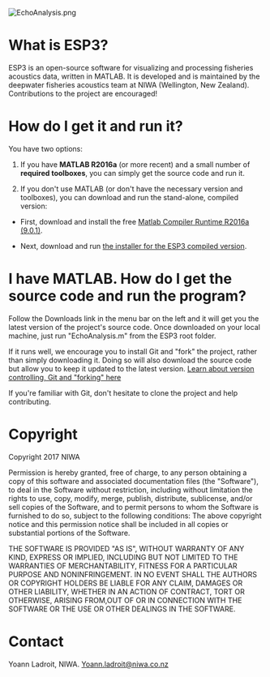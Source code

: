 ![EchoAnalysis.png](https://bitbucket.org/repo/g4Kg5e/images/2024943680-EchoAnalysis.png)

# What is ESP3?

ESP3 is an open-source software for visualizing and processing fisheries acoustics data, written in MATLAB. It is developed and is maintained by the deepwater fisheries acoustics team at NIWA (Wellington, New Zealand). Contributions to the project are encouraged!

# How do I get it and run it?

You have two options:

1. If you have **MATLAB R2016a** (or more recent) and a small number of **required toolboxes**, you can simply get the source code and run it.

2. If you don't use MATLAB (or don't have the necessary version and toolboxes), you can download and run the stand-alone, compiled version:

* First, download and install the free [Matlab Compiler Runtime R2016a (9.0.1)](https://au.mathworks.com/supportfiles/downloads/R2016a/deployment_files/R2016a/installers/win64/MCR_R2016a_win64_installer.exe).

* Next, download and run [the installer for the ESP3 compiled version](https://sourceforge.net/projects/esp3/files/).

# I have MATLAB. How do I get the source code and run the program?

Follow the Downloads link in the menu bar on the left and it will get you the latest version of the project's source code. Once downloaded on your local machine, just run "EchoAnalysis.m" from the ESP3 root folder.

If it runs well, we encourage you to install Git and "fork" the project, rather than simply downloading it. Doing so will also download the source code but allow you to keep it updated to the latest version. [Learn about version controlling, Git and "forking" here](https://www.atlassian.com/git?utm_source=bitbucket&utm_medium=link&utm_campaign=help_dropdown&utm_content=learn_git)

If you're familiar with Git, don't hesitate to clone the project and help contributing.

# Copyright

Copyright 2017 NIWA

Permission is hereby granted, free of charge, to any person obtaining a copy of this software and associated documentation files (the "Software"), to deal in the Software without restriction, including without limitation the rights to use, copy, modify, merge, publish, distribute, sublicense, and/or sell copies of the Software, and to permit persons to whom the Software is furnished to do so, subject to the following conditions: The above copyright notice and this permission notice shall be included in all copies or substantial portions of the Software.

THE SOFTWARE IS PROVIDED "AS IS", WITHOUT WARRANTY OF ANY KIND, EXPRESS OR IMPLIED, INCLUDING BUT NOT LIMITED TO THE WARRANTIES OF MERCHANTABILITY, FITNESS FOR A PARTICULAR PURPOSE AND NONINFRINGEMENT. IN NO EVENT SHALL THE AUTHORS OR COPYRIGHT HOLDERS BE LIABLE FOR ANY CLAIM, DAMAGES OR OTHER LIABILITY, WHETHER IN AN ACTION OF CONTRACT, TORT OR OTHERWISE, ARISING FROM,OUT OF OR IN CONNECTION WITH THE SOFTWARE OR THE USE OR OTHER DEALINGS IN THE SOFTWARE.

# Contact
Yoann Ladroit, NIWA.
Yoann.ladroit@niwa.co.nz